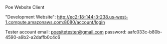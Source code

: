Poe Website Client

"Development Website": http://ec2-18-144-3-238.us-west-1.compute.amazonaws.com:8080/account/login

Tester account
email: poesitetester@gmail.com
password: aafc033c-b80b-4590-a9b2-a2daffb0c4c6
